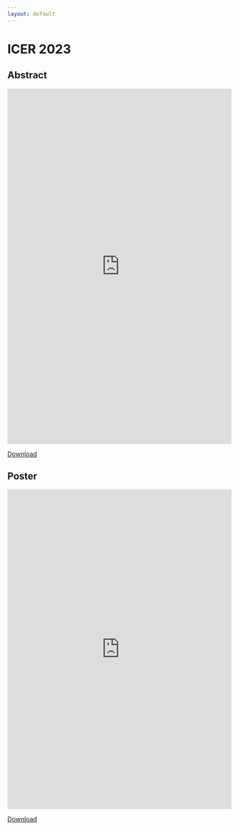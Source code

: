 ```yaml
---
layout: default
---
```


# ICER 2023

## Abstract


<iframe id="pdfviewer" src="https://docs.google.com/gview?embedded=true&url=caryntran.com/icer23_abstract.pdf" frameborder="0" width="100%" height="800px"></iframe>

<a href="/icer23_abstract.pdf">Download</a>

## Poster
<iframe id="pdfviewer" src="https://docs.google.com/gview?embedded=true&url=caryntran.com/icer23_poster.pdf" frameborder="0" width="100%" height="720px"></iframe>

<a href="/icer23_poster.pdf">Download</a>
